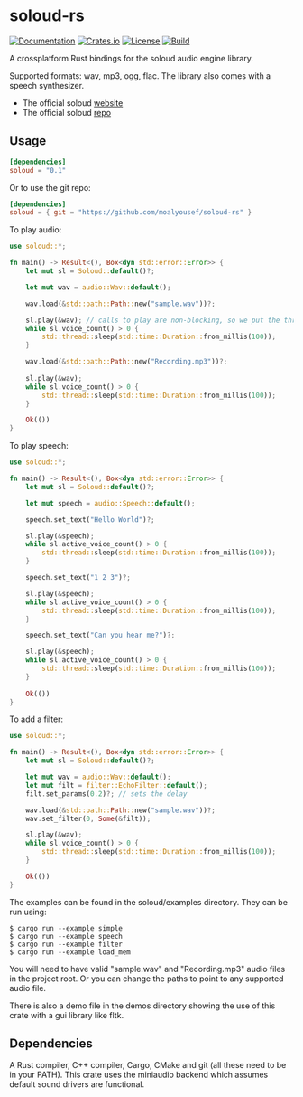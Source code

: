 # soloud-rs


[![Documentation](https://docs.rs/soloud/badge.svg)](https://docs.rs/soloud)
[![Crates.io](https://img.shields.io/crates/v/soloud.svg)](https://crates.io/crates/soloud)
[![License](https://img.shields.io/crates/l/soloud.svg)](https://github.com/MoAlyousef/soloud-rs/blob/master/LICENSE)
[![Build](https://github.com/MoAlyousef/soloud-rs/workflows/Build/badge.svg)](https://github.com/MoAlyousef/soloud-rs/actions)

A crossplatform Rust bindings for the soloud audio engine library.

Supported formats: wav, mp3, ogg, flac. The library also comes with a speech synthesizer.

- The official soloud [website](https://sol.gfxile.net/soloud/index.html)
- The official soloud [repo](https://github.com/jarikomppa/soloud)

## Usage
```toml
[dependencies]
soloud = "0.1"
```

Or to use the git repo:
```toml
[dependencies]
soloud = { git = "https://github.com/moalyousef/soloud-rs" }
```

To play audio:
```rust
use soloud::*;

fn main() -> Result<(), Box<dyn std::error::Error>> {
    let mut sl = Soloud::default()?;

    let mut wav = audio::Wav::default();

    wav.load(&std::path::Path::new("sample.wav"))?;

    sl.play(&wav); // calls to play are non-blocking, so we put the thread to sleep
    while sl.voice_count() > 0 {
        std::thread::sleep(std::time::Duration::from_millis(100));
    }

    wav.load(&std::path::Path::new("Recording.mp3"))?;
    
    sl.play(&wav);
    while sl.voice_count() > 0 {
        std::thread::sleep(std::time::Duration::from_millis(100));
    }

    Ok(())
}
```

To play speech:
```rust
use soloud::*;

fn main() -> Result<(), Box<dyn std::error::Error>> {
    let mut sl = Soloud::default()?;

    let mut speech = audio::Speech::default();

    speech.set_text("Hello World")?;

    sl.play(&speech);
    while sl.active_voice_count() > 0 {
        std::thread::sleep(std::time::Duration::from_millis(100));
    }

    speech.set_text("1 2 3")?;

    sl.play(&speech);
    while sl.active_voice_count() > 0 {
        std::thread::sleep(std::time::Duration::from_millis(100));
    }

    speech.set_text("Can you hear me?")?;

    sl.play(&speech);
    while sl.active_voice_count() > 0 {
        std::thread::sleep(std::time::Duration::from_millis(100));
    }
    
    Ok(())
}
```

To add a filter:
```rust
use soloud::*;

fn main() -> Result<(), Box<dyn std::error::Error>> {
    let mut sl = Soloud::default()?;

    let mut wav = audio::Wav::default();
    let mut filt = filter::EchoFilter::default();
    filt.set_params(0.2)?; // sets the delay

    wav.load(&std::path::Path::new("sample.wav"))?;
    wav.set_filter(0, Some(&filt));

    sl.play(&wav);
    while sl.voice_count() > 0 {
        std::thread::sleep(std::time::Duration::from_millis(100));
    }

    Ok(())
}
```

The examples can be found in the soloud/examples directory. They can be run using:
```
$ cargo run --example simple
$ cargo run --example speech
$ cargo run --example filter
$ cargo run --example load_mem
```
You will need to have valid "sample.wav" and "Recording.mp3" audio files in the project root. Or you can change the paths to point to any supported audio file.

There is also a demo file in the demos directory showing the use of this crate with a gui library like fltk.

## Dependencies
A Rust compiler, C++ compiler, Cargo, CMake and git (all these need to be in your PATH). This crate uses the miniaudio backend which assumes default sound drivers are functional.

